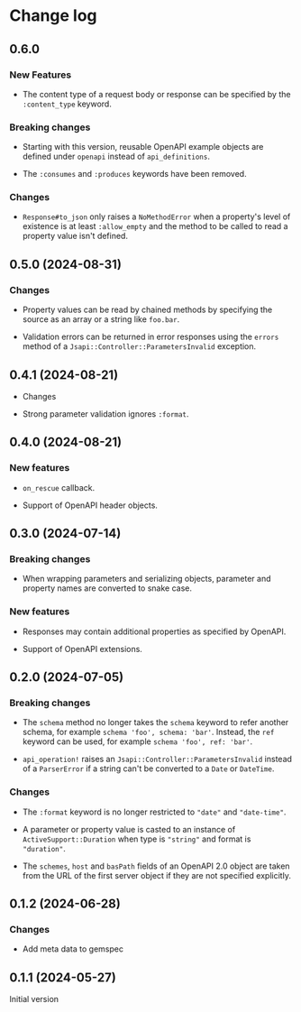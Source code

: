 # Change log

## 0.6.0

### New Features

- The content type of a request body or response can be specified by the `:content_type`
  keyword.

### Breaking changes

- Starting with this version, reusable OpenAPI example objects are defined under `openapi`
  instead of `api_definitions`.

- The `:consumes` and `:produces` keywords have been removed.

### Changes

- `Response#to_json` only raises a `NoMethodError` when a property's level of existence is at
  least `:allow_empty` and the method to be called to read a property value isn't defined.

## 0.5.0 (2024-08-31)

### Changes

- Property values can be read by chained methods by specifying the source as an array
  or a string like `foo.bar`.

- Validation errors can be returned in error responses using the `errors` method of a
  `Jsapi::Controller::ParametersInvalid` exception.

## 0.4.1 (2024-08-21)

- Changes

- Strong parameter validation ignores `:format`.

## 0.4.0 (2024-08-21)

### New features

- `on_rescue` callback.

- Support of OpenAPI header objects.

## 0.3.0 (2024-07-14)

### Breaking changes

- When wrapping parameters and serializing objects, parameter and property names
  are converted to snake case.

### New features

- Responses may contain additional properties as specified by OpenAPI.

- Support of OpenAPI extensions.

## 0.2.0 (2024-07-05)

### Breaking changes

- The `schema` method no longer takes the `schema` keyword to refer another schema, for
  example `schema 'foo', schema: 'bar'`. Instead, the `ref` keyword can be used,
  for example `schema 'foo', ref: 'bar'`.

- `api_operation!` raises an `Jsapi::Controller::ParametersInvalid` instead of a
  `ParserError` if a string can't be converted to a `Date` or `DateTime`.

### Changes

- The `:format` keyword is no longer restricted to `"date"` and `"date-time"`.

- A parameter or property value is casted to an instance of `ActiveSupport::Duration` when
  type is `"string"` and format is `"duration"`.

- The `schemes`, `host` and `basPath` fields of an OpenAPI 2.0 object are taken from the
  URL of the first server object if they are not specified explicitly.

## 0.1.2 (2024-06-28)

### Changes

- Add meta data to gemspec

## 0.1.1 (2024-05-27)

Initial version
